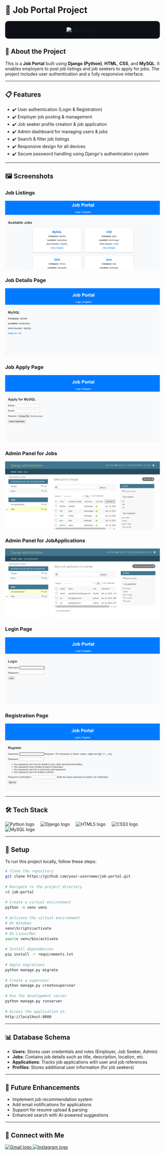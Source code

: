 # 💼 Job Portal Project

<div align="center" style="background-color:#0D1117; padding: 20px; border-radius: 10px;">

<img src="https://media.giphy.com/media/3o7TKPdUkkbxi3f3bW/giphy.gif" width="400" alt="Job Portal gif" />

</div>

## 📖 About the Project

This is a **Job Portal** built using **Django (Python)**, **HTML**, **CSS**, and **MySQL**. It enables employers to post job listings and job seekers to apply for jobs. The project includes user authentication and a fully responsive interface.

---

## 📋 Features

- ✔️ User authentication (Login & Registration)  
- ✔️ Employer job posting & management  
- ✔️ Job seeker profile creation & job application  
- ✔️ Admin dashboard for managing users & jobs  
- ✔️ Search & filter job listings  
- ✔️ Responsive design for all devices  
- ✔️ Secure password handling using Django's authentication system  

---

## 🖼️ Screenshots



### Job Listings
![Job Listings](./static/screenshots/Joblistings.png)

### Job Details Page
![Job Details Page](./static/screenshots/Jobdetail.png)

### Job Apply Page
![Employer Dashboard](./static/screenshots/jobapply.png)

### Admin Panel for Jobs
![Admin Panel](./static/screenshots/JobsAdmin.png)

### Admin Panel for JobApplications

![Admin Panel](./static/screenshots/JobapplicationAdmin.png)



### Login Page
![Login Page](./static/screenshots/login.png)

### Registration Page
![Registration Page](./static/screenshots/registration.png)

---

## 🛠️ Tech Stack

<div align="left">
  <img src="https://cdn.jsdelivr.net/gh/devicons/devicon/icons/python/python-original.svg" height="40" alt="Python logo" />
  <img width="12" />
  <img src="https://cdn.jsdelivr.net/gh/devicons/devicon/icons/django/django-plain.svg" height="40" alt="Django logo" />
  <img width="12" />
  <img src="https://cdn.jsdelivr.net/gh/devicons/devicon/icons/html5/html5-original.svg" height="40" alt="HTML5 logo" />
  <img width="12" />
  <img src="https://cdn.jsdelivr.net/gh/devicons/devicon/icons/css3/css3-original.svg" height="40" alt="CSS3 logo" />
  <img width="12" />
  <img src="https://cdn.jsdelivr.net/gh/devicons/devicon/icons/mysql/mysql-original.svg" height="40" alt="MySQL logo" />
</div>

---

## 📂 Setup

To run this project locally, follow these steps:

```bash
# Clone the repository
git clone https://github.com/your-username/job-portal.git

# Navigate to the project directory
cd job-portal

# Create a virtual environment
python -m venv venv

# Activate the virtual environment
# On Windows
venv\Scripts\activate
# On Linux/Mac
source venv/bin/activate

# Install dependencies
pip install -r requirements.txt

# Apply migrations
python manage.py migrate

# Create a superuser
python manage.py createsuperuser

# Run the development server
python manage.py runserver

# Access the application at:
http://localhost:8000
```

---

## 📊 Database Schema

- **Users**: Stores user credentials and roles (Employer, Job Seeker, Admin)
- **Jobs**: Contains job details such as title, description, location, etc.
- **Applications**: Tracks job applications with user and job references
- **Profiles**: Stores additional user information (for job seekers)

---

## 📌 Future Enhancements

- Implement job recommendation system
- Add email notifications for applications
- Support for resume upload & parsing
- Enhanced search with AI-powered suggestions

---

## 🔗 Connect with Me

<div align="left">
  <a href="mailto:saivivekgundeti7881@gmail.com">
    <img src="https://img.shields.io/static/v1?message=Gmail&logo=gmail&label=&color=D14836&logoColor=white&labelColor=&style=for-the-badge" height="35" alt="Gmail logo"  />
  </a>
  <a href="https://www.instagram.com/_im_vivek_._" target="_blank">
    <img src="https://img.shields.io/static/v1?message=Instagram&logo=instagram&label=&color=E4405F&logoColor=white&labelColor=&style=for-the-badge" height="35" alt="Instagram logo"  />
  </a>
</div>

